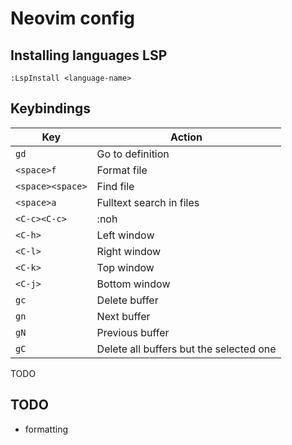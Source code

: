 # Neovim config

## Installing languages LSP

```
:LspInstall <language-name>
```

## Keybindings

| Key               | Action                                  |
|-------------------|-----------------------------------------|
| `gd`              | Go to definition                        |
| `<space>f`        | Format file                             |
| `<space><space>`  | Find file                               |
| `<space>a`        | Fulltext search in files                |
| `<C-c><C-c>`      | :noh                                    |
| `<C-h>`           | Left window                             |
| `<C-l>`           | Right window                            |
| `<C-k>`           | Top window                              |
| `<C-j>`           | Bottom window                           |
| `gc`              | Delete buffer                           |
| `gn`              | Next buffer                             |
| `gN`              | Previous buffer                         |
| `gC`              | Delete all buffers but the selected one |

TODO

## TODO

 - formatting
